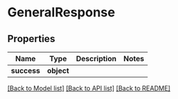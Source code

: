 # GeneralResponse

## Properties
Name | Type | Description | Notes
------------ | ------------- | ------------- | -------------
**success** | **object** |  | 

[[Back to Model list]](../README.md#documentation-for-models) [[Back to API list]](../README.md#documentation-for-api-endpoints) [[Back to README]](../README.md)


